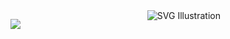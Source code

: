 <div style = "display: flex">
  <p align="center" style = "width: 70%">
    <a href="https://skillicons.dev">
      <img src="https://skillicons.dev/icons?i=anaconda,apollo,apple,atom,aws,azure,bash,bitbucket,blender,bootstrap,cs,cpp,cloudflare,cmake,codepen,css,d3,dart,django,docker,dynamodb,elasticsearch,express,fastapi,firebase,flask,gcp,git,github,githubactions,gitlab,go,grafana,graphql,heroku,ai,ipfs,java,js,jenkins,jest,jquery,kafka,kali,kubernetes,linux,mongodb,mysql,netlify,nextjs,nginx,nodejs,octave,opencv,openstack,postgres,postman,powershell,processing,pycharm,py,pytorch,qt,r,raspberrypi,react,redhat,redis,rust,sass,sqlite,scala,sklearn,selenium,solidity,tailwind,tensorflow,terraform,threejs,ts,ubuntu,vercel,vite,vitest,vscode,vue,vuetify,webflow,webpack,yarn" />
    </a>
  </p>
  <div align="right" style = "width: 30%">
    <img src="https://app.svgator.com/assets/svgator.webapp/log-in-girl.svg" alt="SVG Illustration">
  </div>
</div>
